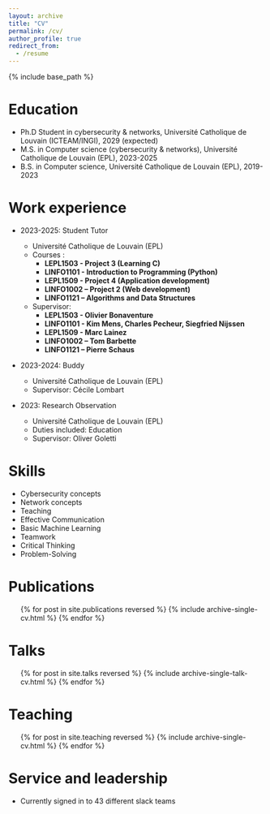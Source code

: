 ```yaml
---
layout: archive
title: "CV"
permalink: /cv/
author_profile: true
redirect_from:
  - /resume
---
```


{% include base_path %}

Education
======
* Ph.D Student in cybersecurity & networks, Université Catholique de Louvain (ICTEAM/INGI), 2029 (expected)
* M.S. in Computer science (cybersecurity & networks), Université Catholique de Louvain (EPL), 2023-2025
* B.S. in Computer science, Université Catholique de Louvain (EPL), 2019-2023

Work experience
======
* 2023-2025: Student Tutor
  * Université Catholique de Louvain (EPL)
  * Courses :
      - **LEPL1503 - Project 3 (Learning C)**
      - **LINFO1101 - Introduction to Programming (Python)**
      - **LEPL1509 - Project 4 (Application development)**
      - **LINFO1002 – Project 2 (Web development)**
      - **LINFO1121 – Algorithms and Data Structures**
  * Supervisor: 
      - **LEPL1503 - Olivier Bonaventure**
      - **LINFO1101 - Kim Mens, Charles Pecheur, Siegfried Nijssen**
      - **LEPL1509 - Marc Lainez**
      - **LINFO1002 – Tom Barbette**
      - **LINFO1121 – Pierre Schaus**

* 2023-2024: Buddy
  * Université Catholique de Louvain (EPL)
  * Supervisor: Cécile Lombart

* 2023: Research Observation
  * Université Catholique de Louvain (EPL)
  * Duties included: Education
  * Supervisor: Oliver Goletti
  
Skills
======
* Cybersecurity concepts
* Network concepts
* Teaching
* Effective Communication
* Basic Machine Learning
*  Teamwork
* Critical Thinking
* Problem-Solving

Publications
======
  <ul>{% for post in site.publications reversed %}
    {% include archive-single-cv.html %}
  {% endfor %}</ul>
  
Talks
======
  <ul>{% for post in site.talks reversed %}
    {% include archive-single-talk-cv.html  %}
  {% endfor %}</ul>
  
Teaching
======
  <ul>{% for post in site.teaching reversed %}
    {% include archive-single-cv.html %}
  {% endfor %}</ul>
  
Service and leadership
======
* Currently signed in to 43 different slack teams
